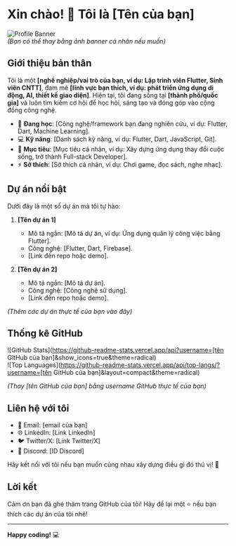 # Xin chào! 👋 Tôi là [Tên của bạn]

![Profile Banner](https://via.placeholder.com/1200x300.png?text=Chào+mừng+đến+với+trang+của+tôi!)  
*(Bạn có thể thay bằng ảnh banner cá nhân nếu muốn)*

## Giới thiệu bản thân  
Tôi là một **[nghề nghiệp/vai trò của bạn, ví dụ: Lập trình viên Flutter, Sinh viên CNTT]**, đam mê **[lĩnh vực bạn thích, ví dụ: phát triển ứng dụng di động, AI, thiết kế giao diện]**. Hiện tại, tôi đang sống tại **[thành phố/quốc gia]** và luôn tìm kiếm cơ hội để học hỏi, sáng tạo và đóng góp vào cộng đồng công nghệ.

- 🌱 **Đang học**: [Công nghệ/framework bạn đang nghiên cứu, ví dụ: Flutter, Dart, Machine Learning].  
- 💻 **Kỹ năng**: [Danh sách kỹ năng, ví dụ: Flutter, Dart, JavaScript, Git].  
- 🎯 **Mục tiêu**: [Mục tiêu cá nhân, ví dụ: Xây dựng ứng dụng thay đổi cuộc sống, trở thành Full-stack Developer].  
- ⚡ **Sở thích**: [Sở thích cá nhân, ví dụ: Chơi game, đọc sách, nghe nhạc].  

## Dự án nổi bật  
Dưới đây là một số dự án mà tôi tự hào:  
1. **[Tên dự án 1]**  
   - Mô tả ngắn: [Mô tả dự án, ví dụ: Ứng dụng quản lý công việc bằng Flutter].  
   - Công nghệ: [Flutter, Dart, Firebase].  
   - [Link đến repo hoặc demo].  

2. **[Tên dự án 2]**  
   - Mô tả ngắn: [Mô tả dự án].  
   - Công nghệ: [Công nghệ sử dụng].  
   - [Link đến repo hoặc demo].  

*(Thêm các dự án thực tế của bạn vào đây)*

## Thống kê GitHub  
![GitHub Stats](https://github-readme-stats.vercel.app/api?username=[tên GitHub của bạn]&show_icons=true&theme=radical)  
![Top Languages](https://github-readme-stats.vercel.app/api/top-langs/?username=[tên GitHub của bạn]&layout=compact&theme=radical)  

*(Thay [tên GitHub của bạn] bằng username GitHub thực tế của bạn)*

## Liên hệ với tôi  
- 📧 Email: [email của bạn]  
- 🌐 LinkedIn: [Link LinkedIn]  
- 🐦 Twitter/X: [Link Twitter/X]  
- 💬 Discord: [ID Discord]  

Hãy kết nối với tôi nếu bạn muốn cùng nhau xây dựng điều gì đó thú vị! 🚀

## Lời kết  
Cảm ơn bạn đã ghé thăm trang GitHub của tôi! Hãy để lại một ⭐ nếu bạn thích các dự án của tôi nhé!  

---

**Happy coding!** 💻  
